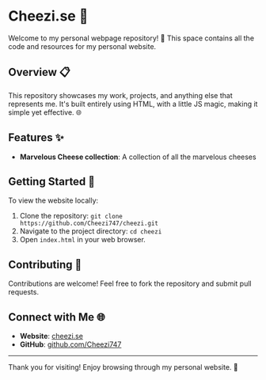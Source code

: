 # Cheezi.se 🧀

Welcome to my personal webpage repository! 🚀 This space contains all the code and resources for my personal website.

## Overview 📋

This repository showcases my work, projects, and anything else that represents me. It's built entirely using HTML,  with a little JS magic, making it simple yet effective. 🌐

## Features ✨

- **Marvelous Cheese collection**: A collection of all the marvelous cheeses
  
## Getting Started 🚀

To view the website locally:
1. Clone the repository: `git clone https://github.com/Cheezi747/cheezi.git`
2. Navigate to the project directory: `cd cheezi`
3. Open `index.html` in your web browser.

## Contributing 🤝

Contributions are welcome! Feel free to fork the repository and submit pull requests.

## Connect with Me 🌐
- **Website**: [cheezi.se](https://cheezi.se)
- **GitHub**: [github.com/Cheezi747](https://github.com/Cheezi747)

---

Thank you for visiting! Enjoy browsing through my personal website. 🎉
